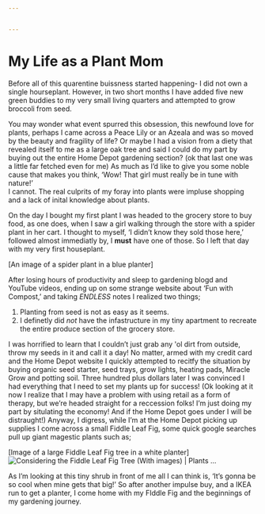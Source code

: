 ```yaml
---


---
```


<h1 id="my-life-as-a-plant-mom">My Life as a Plant Mom</h1>
<p>Before all of this quarentine buissness started happening- I did not own a single hourseplant. However, in two short months I have added five new green buddies to my very small living quarters and attempted to grow broccoli from seed.</p>
<p>You may wonder what event spurred this obsession, this newfound love for plants, perhaps I came across a Peace Lily or an Azeala and was so moved by the beauty and fragility of life? Or maybe I had a vision from a diety that revealed itself to me as a large oak tree and said I could do my part by buying out the entire Home Depot gardening section? (ok that last one was a little far fetched even for me) As much as I’d like to give you some noble cause that makes you think, ‘Wow! That girl must really be in tune with nature!’<br>
I cannot. The real culprits of my foray into plants were impluse shopping and a lack of inital knowledge about plants.</p>
<p>On the day I bought my first plant I was headed to the grocery store to buy food, as one does, when I saw a girl walking through the store with a spider plant in her cart. I thought to myself, ‘I didn’t know they sold those here,’ followed almost immediatly by, I <strong>must</strong> have one of those. So I left that day with my very first houseplant.</p>
<p>[An image of a spider plant in a blue planter]<br>
<img src="https://bloomscape.com/wp-content/uploads/2019/05/bloomscape-product-spider-plant-indigo-2.jpg" alt=""></p>
<p>After losing hours of productivity and sleep to gardening blogd and YouTube videos, ending up on some strange website about ‘Fun with Compost,’ and taking <em>ENDLESS</em> notes I realized two things;</p>
<ol>
<li>Planting from seed is not as easy as it seems.</li>
<li>I definetly did <em>not</em> have the infastructure in my tiny apartment to recreate the entire produce section of the grocery store.</li>
</ol>
<p>I was horrified to learn that I couldn’t just grab any 'ol dirt from outside, throw my seeds in it and call it a day! No matter, armed with my credit card and the Home Depot website I quickly attempted to recitfy the situation by buying organic seed starter, seed trays, grow lights, heating pads, Miracle Grow and potting soil. Three hundred plus dollars later I was convinced I had everything that I need to set my plants up for success! (Ok looking at it now I realize that I may have a problem with using retail as a form of therapy, but we’re headed straight for a reccession folks! I’m just doing my part by situlating the economy! And if the Home Depot goes under I will be distraught!) Anyway, I digress, while I’m at the Home Depot picking up supplies I come across a small Fiddle Leaf Fig, some quick google searches pull up giant magestic plants such as;</p>
<p>[Image of a large Fiddle Leaf Fig tree in a white planter]<br>
<img src="https://i.pinimg.com/originals/35/77/68/3577688200928edcde03de3b5f2b4c9f.jpg" alt="Considering the Fiddle Leaf Fig Tree (With images) | Plants ..."></p>
<p>As I’m looking at this tiny shrub in front of me all I can think is, ‘It’s gonna be so cool when mine gets that big!’ So after another impulse buy, and a IKEA run to get a planter, I come home with my FIddle Fig and the beginnings of my gardening journey.</p>

